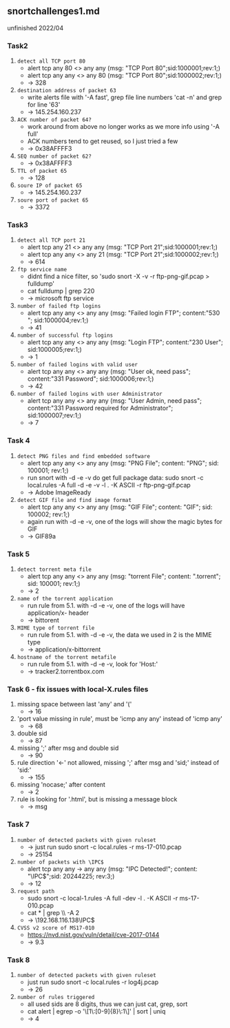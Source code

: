 ## snortchallenges1.md
unfinished 2022/04

### Task2
1. `detect all TCP port 80`
   * alert tcp any 80 <> any any (msg: "TCP Port 80";sid:1000001;rev:1;)
   * alert tcp any any <> any 80 (msg: "TCP Port 80";sid:1000002;rev:1;)
   * -> 328
2. `destination address of packet 63`
   * write alerts file with '-A fast', grep file line numbers 'cat -n' and grep for line '63'
   * -> 145.254.160.237
3. `ACK number of packet 64?`
   * work around from above no longer works as we more info using '-A full'
   * ACK numbers tend to get reused, so I just tried a few
   * -> 0x38AFFFF3
4. `SEQ number of packet 62?`
   * -> 0x38AFFFF3
5. `TTL of packet 65`
   * -> 128
6. `soure IP of packet 65`
   * -> 145.254.160.237
7. `soure port of packet 65`
   * -> 3372

### Task3
1. `detect all TCP port 21`
   * alert tcp any 21 <> any any (msg: "TCP Port 21";sid:1000001;rev:1;)
   * alert tcp any any <> any 21 (msg: "TCP Port 21";sid:1000002;rev:1;)
   * -> 614
2. `ftp service name`
   * didnt find a nice filter, so 'sudo snort -X -v -r ftp-png-gif.pcap > fulldump'
   * cat fulldump \| grep 220
   * -> microsoft ftp service
3. `number of failed ftp logins`
   * alert tcp any any <> any any (msg: "Failed login FTP"; content:"530 "; sid:1000004;rev:1;)
   * -> 41
4. `number of successful ftp logins`
   * alert tcp any any <> any any (msg: "Login FTP"; content:"230 User"; sid:1000005;rev:1;)
   * -> 1
5. `number of failed logins with valid user`
   * alert tcp any any <> any any (msg: "User ok, need pass"; content:"331 Password"; sid:1000006;rev:1;)
   * -> 42
6. `number of failed logins with user Administrator`
   * alert tcp any any <> any any (msg: "User Admin, need pass"; content:"331 Password required for Administrator"; sid:1000007;rev:1;)
   * -> 7

### Task 4
1. `detect PNG files and find embedded software`
   * alert tcp any any <> any any (msg: "PNG File"; content: "PNG"; sid: 100001; rev:1;)
   * run snort with -d -e -v do get full package data: sudo snort -c local.rules -A full -d -e -v -l . -K ASCII -r ftp-png-gif.pcap 
   * -> Adobe ImageReady
2. `detect GIF file and find image format`
   * alert tcp any any <> any any (msg: "GIF File"; content: "GIF"; sid: 100002; rev:1;)
   * again run with -d -e -v, one of the logs will show the magic bytes for GIF
   * -> GIF89a

### Task 5
1. `detect torrent meta file`
   * alert tcp any any <> any any (msg: "torrent File"; content: ".torrent"; sid: 100001; rev:1;)
   * -> 2
2. `name of the torrent application`
   * run rule from 5.1. with -d -e -v, one of the logs will have application/x- header
   * -> bittorent
3. `MIME type of torrent file`
   * run rule from 5.1. with -d -e -v, the data we used in 2 is the MIME type
   * -> application/x-bittorrent
4. `hostname of the torrent metafile`
   * run rule from 5.1. with -d -e -v, look for 'Host:'
   * -> tracker2.torrentbox.com

### Task 6 - fix issues with local-X.rules files
1. missing space between last 'any' and '('
   * -> 16
2. 'port value missing in rule', must be 'icmp any any' instead of 'icmp any'
   * -> 68
3. double sid
   * -> 87
4. missing ';' after msg and double sid
   * -> 90
5. rule direction '<-' not allowed, missing ';' after msg and 'sid;' instead of 'sid:'
   * -> 155
6. missing 'nocase;' after content
   * -> 2
7. rule is looking for '.html', but is missing a message block
   * -> msg

### Task 7
1. `number of detected packets with given ruleset`
   * -> just run sudo snort -c local.rules -r ms-17-010.pcap
   * -> 25154
2. `number of packets with \IPC$`
   * alert tcp any any -> any any (msg: "IPC Detected!"; content: "\\IPC$";sid: 20244225; rev:3;)
   * -> 12
3. `request path`
   * sudo snort -c local-1.rules -A full -dev -l . -K ASCII -r ms-17-010.pcap
   * cat * \| grep \\\\ -A 2
   * -> \\192.168.116.138\IPC$
4. `CVSS v2 score of MS17-010 `
   * https://nvd.nist.gov/vuln/detail/cve-2017-0144
   * -> 9.3

### Task 8
1. `number of detected packets with given ruleset`
   * just run sudo snort -c local.rules -r log4j.pcap
   * -> 26
2. `number of rules triggered`
   * all used sids are 8 digits, thus we can just cat, grep, sort
   * cat alert | egrep -o '\\[1\\:[0-9]{8}\\:1\\]' | sort | uniq
   * -> 4
